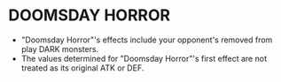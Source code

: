 
# DOOMSDAY HORROR

*   "Doomsday Horror"'s effects include your opponent's removed from play DARK monsters.
*   The values determined for "Doomsday Horror"'s first effect are not treated as its original ATK or DEF.

  